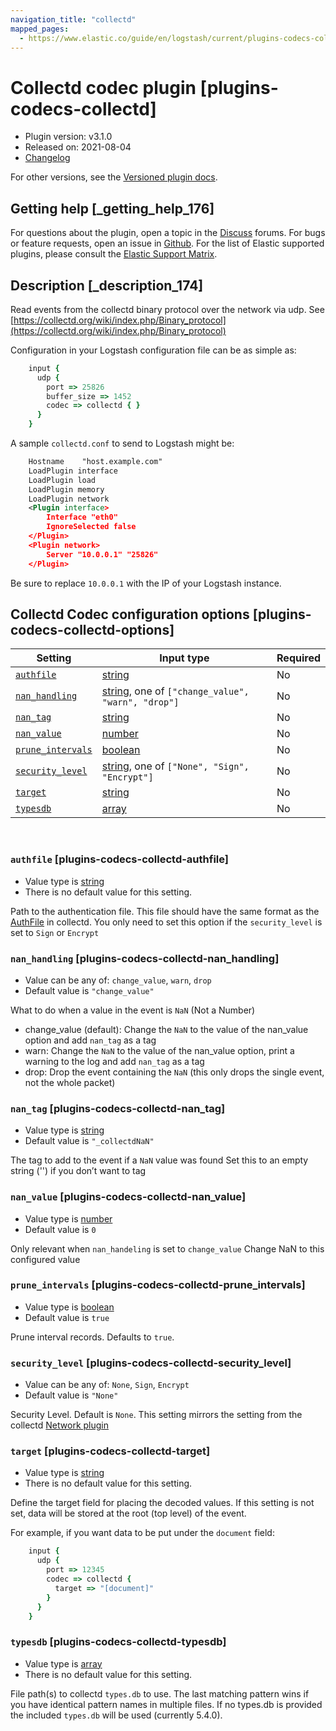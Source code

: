 ```yaml
---
navigation_title: "collectd"
mapped_pages:
  - https://www.elastic.co/guide/en/logstash/current/plugins-codecs-collectd.html
---
```


# Collectd codec plugin [plugins-codecs-collectd]


* Plugin version: v3.1.0
* Released on: 2021-08-04
* [Changelog](https://github.com/logstash-plugins/logstash-codec-collectd/blob/v3.1.0/CHANGELOG.md)

For other versions, see the [Versioned plugin docs](/vpr/codec-collectd-index.md).

## Getting help [_getting_help_176]

For questions about the plugin, open a topic in the [Discuss](http://discuss.elastic.co) forums. For bugs or feature requests, open an issue in [Github](https://github.com/logstash-plugins/logstash-codec-collectd). For the list of Elastic supported plugins, please consult the [Elastic Support Matrix](https://www.elastic.co/support/matrix#logstash_plugins).


## Description [_description_174]

Read events from the collectd binary protocol over the network via udp. See [https://collectd.org/wiki/index.php/Binary_protocol](https://collectd.org/wiki/index.php/Binary_protocol)

Configuration in your Logstash configuration file can be as simple as:

```ruby
    input {
      udp {
        port => 25826
        buffer_size => 1452
        codec => collectd { }
      }
    }
```

A sample `collectd.conf` to send to Logstash might be:

```xml
    Hostname    "host.example.com"
    LoadPlugin interface
    LoadPlugin load
    LoadPlugin memory
    LoadPlugin network
    <Plugin interface>
        Interface "eth0"
        IgnoreSelected false
    </Plugin>
    <Plugin network>
        Server "10.0.0.1" "25826"
    </Plugin>
```

Be sure to replace `10.0.0.1` with the IP of your Logstash instance.


## Collectd Codec configuration options [plugins-codecs-collectd-options]

| Setting | Input type | Required |
| --- | --- | --- |
| [`authfile`](plugins-codecs-collectd.md#plugins-codecs-collectd-authfile) | [string](introduction.md#string) | No |
| [`nan_handling`](plugins-codecs-collectd.md#plugins-codecs-collectd-nan_handling) | [string](introduction.md#string), one of `["change_value", "warn", "drop"]` | No |
| [`nan_tag`](plugins-codecs-collectd.md#plugins-codecs-collectd-nan_tag) | [string](introduction.md#string) | No |
| [`nan_value`](plugins-codecs-collectd.md#plugins-codecs-collectd-nan_value) | [number](introduction.md#number) | No |
| [`prune_intervals`](plugins-codecs-collectd.md#plugins-codecs-collectd-prune_intervals) | [boolean](introduction.md#boolean) | No |
| [`security_level`](plugins-codecs-collectd.md#plugins-codecs-collectd-security_level) | [string](introduction.md#string), one of `["None", "Sign", "Encrypt"]` | No |
| [`target`](plugins-codecs-collectd.md#plugins-codecs-collectd-target) | [string](introduction.md#string) | No |
| [`typesdb`](plugins-codecs-collectd.md#plugins-codecs-collectd-typesdb) | [array](introduction.md#array) | No |

 

### `authfile` [plugins-codecs-collectd-authfile]

* Value type is [string](introduction.md#string)
* There is no default value for this setting.

Path to the authentication file. This file should have the same format as the [AuthFile](http://collectd.org/documentation/manpages/collectd.conf.5.shtml#authfile_filename) in collectd. You only need to set this option if the `security_level` is set to `Sign` or `Encrypt`


### `nan_handling` [plugins-codecs-collectd-nan_handling]

* Value can be any of: `change_value`, `warn`, `drop`
* Default value is `"change_value"`

What to do when a value in the event is `NaN` (Not a Number)

* change_value (default): Change the `NaN` to the value of the nan_value option and add `nan_tag` as a tag
* warn: Change the `NaN` to the value of the nan_value option, print a warning to the log and add `nan_tag` as a tag
* drop: Drop the event containing the `NaN` (this only drops the single event, not the whole packet)


### `nan_tag` [plugins-codecs-collectd-nan_tag]

* Value type is [string](introduction.md#string)
* Default value is `"_collectdNaN"`

The tag to add to the event if a `NaN` value was found Set this to an empty string ('') if you don’t want to tag


### `nan_value` [plugins-codecs-collectd-nan_value]

* Value type is [number](introduction.md#number)
* Default value is `0`

Only relevant when `nan_handeling` is set to `change_value` Change NaN to this configured value


### `prune_intervals` [plugins-codecs-collectd-prune_intervals]

* Value type is [boolean](introduction.md#boolean)
* Default value is `true`

Prune interval records.  Defaults to `true`.


### `security_level` [plugins-codecs-collectd-security_level]

* Value can be any of: `None`, `Sign`, `Encrypt`
* Default value is `"None"`

Security Level. Default is `None`. This setting mirrors the setting from the collectd [Network plugin](https://collectd.org/wiki/index.php/Plugin:Network)


### `target` [plugins-codecs-collectd-target]

* Value type is [string](introduction.md#string)
* There is no default value for this setting.

Define the target field for placing the decoded values. If this setting is not set, data will be stored at the root (top level) of the event.

For example, if you want data to be put under the `document` field:

```ruby
    input {
      udp {
        port => 12345
        codec => collectd {
          target => "[document]"
        }
      }
    }
```


### `typesdb` [plugins-codecs-collectd-typesdb]

* Value type is [array](introduction.md#array)
* There is no default value for this setting.

File path(s) to collectd `types.db` to use. The last matching pattern wins if you have identical pattern names in multiple files. If no types.db is provided the included `types.db` will be used (currently 5.4.0).



